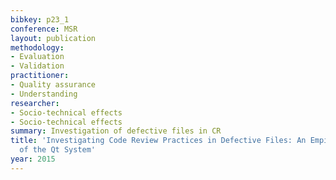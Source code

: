 ```yaml
---
bibkey: p23_1
conference: MSR
layout: publication
methodology:
- Evaluation
- Validation
practitioner:
- Quality assurance
- Understanding
researcher:
- Socio-technical effects
- Socio-technical effects
summary: Investigation of defective files in CR
title: 'Investigating Code Review Practices in Defective Files: An Empirical Study
  of the Qt System'
year: 2015
---
```

